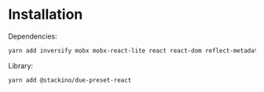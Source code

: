 # Installation

Dependencies:
```sh
yarn add inversify mobx mobx-react-lite react react-dom reflect-metadata
```

Library:
```sh
yarn add @stackino/due-preset-react
```